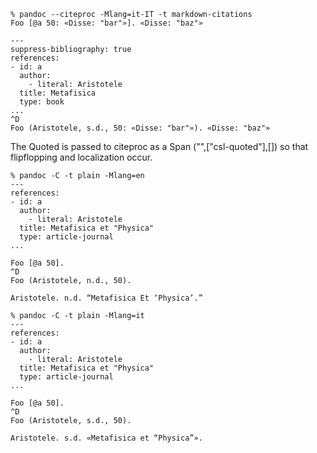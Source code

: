 ```
% pandoc --citeproc -Mlang=it-IT -t markdown-citations
Foo [@a 50: «Disse: "bar"»]. «Disse: "baz"»

---
suppress-bibliography: true
references:
- id: a
  author:
    - literal: Aristotele
  title: Metafisica
  type: book
...
^D
Foo (Aristotele, s.d., 50: «Disse: "bar"»). «Disse: "baz"»
```

The Quoted is passed to citeproc as a Span ("",["csl-quoted"],[])
so that flipflopping and localization occur.
```
% pandoc -C -t plain -Mlang=en
---
references:
- id: a
  author:
    - literal: Aristotele
  title: Metafisica et "Physica"
  type: article-journal
...

Foo [@a 50].
^D
Foo (Aristotele, n.d., 50).

Aristotele. n.d. “Metafisica Et ‘Physica’.”
```

```
% pandoc -C -t plain -Mlang=it
---
references:
- id: a
  author:
    - literal: Aristotele
  title: Metafisica et "Physica"
  type: article-journal
...

Foo [@a 50].
^D
Foo (Aristotele, s.d., 50).

Aristotele. s.d. «Metafisica et “Physica”».
```


